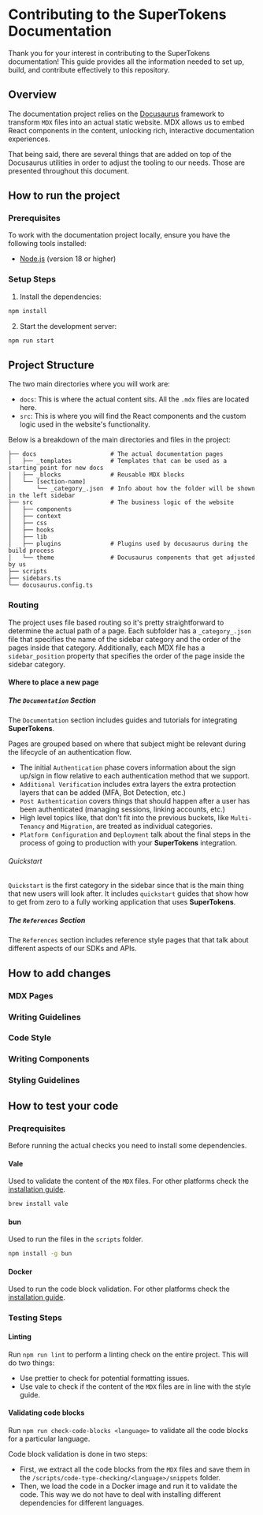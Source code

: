 # Contributing to the SuperTokens Documentation

Thank you for your interest in contributing to the SuperTokens documentation!
This guide provides all the information needed to set up, build, and contribute effectively to this repository.

## Overview

The documentation project relies on the [Docusaurus](https://docusaurus.io/) framework to transform `MDX` files into an actual static website. MDX allows us to embed React components in the content, unlocking rich, interactive documentation experiences.

That being said, there are several things that are added on top of the Docusaurus utilities in order to adjust the tooling to our needs.
Those are presented throughout this document.

## How to run the project

### Prerequisites

To work with the documentation project locally, ensure you have the following tools installed:

- [Node.js](https://nodejs.org/en/download/) (version 18 or higher)

### Setup Steps

1. Install the dependencies:

```bash
npm install
```

2. Start the development server:

```bash
npm run start
```

## Project Structure

The two main directories where you will work are:

- `docs`: This is where the actual content sits. All the `.mdx` files are located here.
- `src`: This is where you will find the React components and the custom logic used in the website's functionality.

Below is a breakdown of the main directories and files in the project:

```
├── docs                     # The actual documentation pages
│   ├── _templates           # Templates that can be used as a starting point for new docs
│   ├── _blocks              # Reusable MDX blocks
│   └── [section-name]
│       └── _category_.json  # Info about how the folder will be shown in the left sidebar
├── src                      # The business logic of the website
│   ├── components
│   ├── context
│   ├── css
│   ├── hooks
│   ├── lib
│   ├── plugins              # Plugins used by docusaurus during the build process
│   └── theme                # Docusaurus components that get adjusted by us
├── scripts
├── sidebars.ts
└── docusaurus.config.ts
```

### Routing

The project uses file based routing so it's pretty straightforward to determine the actual path of a page.
Each subfolder has a `_category_.json` file that specifies the name of the sidebar category and the order of the pages inside that category.
Additionally, each MDX file has a `sidebar_position` property that specifies the order of the page inside the sidebar category.

#### Where to place a new page

##### The `Documentation` Section

The `Documentation` section includes guides and tutorials for integrating **SuperTokens**.

Pages are grouped based on where that subject might be relevant during the lifecycle of an authentication flow.

- The initial `Authentication` phase covers information about the sign up/sign in flow relative to each authentication method that we support.
- `Additional Verification` includes extra layers the extra protection layers that can be added (MFA, Bot Detection, etc.)
- `Post Authentication` covers things that should happen after a user has been authenticated (managing sessions, linking accounts, etc.)
- High level topics like, that don't fit into the previous buckets, like `Multi-Tenancy` and `Migration`, are treated as individual categories.
- `Platform Configuration` and `Deployment` talk about the final steps in the process of going to production with your **SuperTokens** integration.

###### Quickstart

`Quickstart` is the first category in the sidebar since that is the main thing that new users will look after.
It includes `quickstart` guides that show how to get from zero to a fully working application that uses **SuperTokens**.

##### The `References` Section

The `References` section includes reference style pages that that talk about different aspects of our SDKs and APIs.

## How to add changes

### MDX Pages

### Writing Guidelines

### Code Style

### Writing Components

### Styling Guidelines

## How to test your code

### Preqrequisites

Before running the actual checks you need to install some dependencies.

#### Vale

Used to validate the content of the `MDX` files.
For other platforms check the [installation guide](https://vale.sh/docs/install).

```sh
brew install vale
```

#### bun

Used to run the files in the `scripts` folder.

```sh
npm install -g bun
```

#### Docker

Used to run the code block validation.
For other platforms check the [installation guide](https://docs.docker.com/get-docker/).

### Testing Steps

#### Linting

Run `npm run lint` to perform a linting check on the entire project.
This will do two things:

- Use prettier to check for potential formatting issues.
- Use vale to check if the content of the `MDX` files are in line with the style guide.

#### Validating code blocks

Run `npm run check-code-blocks <language>` to validate all the code blocks for a particular language.

Code block validation is done in two steps:

- First, we extract all the code blocks from the `MDX` files and save them in the `/scripts/code-type-checking/<language>/snippets` folder.
- Then, we load the code in a Docker image and run it to validate the code. This way we do not have to deal with installing different dependencies for different languages.
